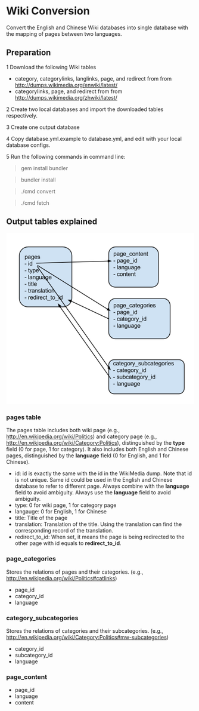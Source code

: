 
# Wiki Conversion

Convert the English and Chinese Wiki databases into single database with the mapping of pages between two languages.


## Preparation

1 Download the following Wiki tables

* category, categorylinks, langlinks, page, and redirect from from http://dumps.wikimedia.org/enwiki/latest/
* categorylinks, page, and redirect from from http://dumps.wikimedia.org/zhwiki/latest/

2 Create two local databases and import the downloaded tables respectively.

3 Create one output database

4 Copy database.yml.example to database.yml, and edit with your local database configs.

5 Run the following commands in command line:

> gem install bundler

> bundler install

> ./cmd convert

> ./cmd fetch

## Output tables explained

![Tables and Relations](tables.png)

### pages table

The pages table includes both wiki page (e.g., http://en.wikipedia.org/wiki/Politics) and category page (e.g., http://en.wikipedia.org/wiki/Category:Politics), distinguished by the **type** field (0 for page, 1 for category). It also includes both English and Chinese pages, distinguished by the **language** field (0 for English, and 1 for Chinese).

* id: id is exactly the same with the id in the WikiMedia dump. Note that id is not unique. Same id could be used in the English and Chinese database to refer to different page. Always combine with the **language** field to avoid ambiguity.
 Always use the **language** field to avoid ambiguity.
* type: 0 for wiki page, 1 for category page
* langauge: 0 for English, 1 for Chinese
* title: Title of the page
* translation: Translation of the title. Using the translation can find the corresponding record of the translation.
* redirect_to_id: When set, it means the page is being redirected to the other page with id equals to **redirect_to_id**.

### page_categories

Stores the relations of pages and their categories. (e.g., http://en.wikipedia.org/wiki/Politics#catlinks)

* page_id
* category_id
* language

### category_subcategories

Stores the relations of categories and their subcategories. (e.g., http://en.wikipedia.org/wiki/Category:Politics#mw-subcategories)

* category_id
* subcategory_id
* language

### page_content

* page_id
* language
* content
